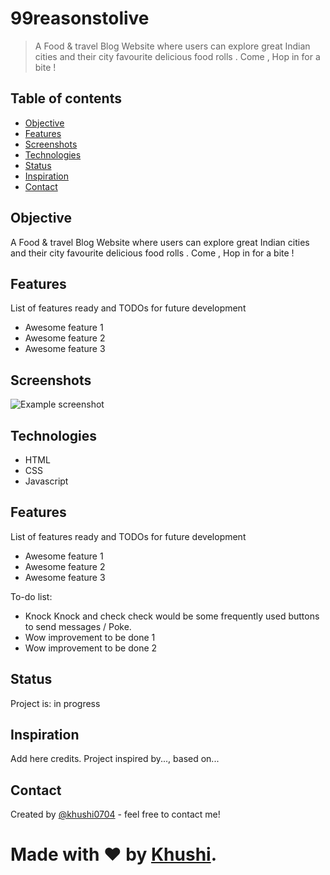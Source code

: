 # 99reasonstolive
>A Food & travel Blog Website where users can explore great Indian cities and their city favourite delicious food rolls . Come , Hop in for a bite !

## Table of contents
* [Objective](#objective)
* [Features](#features)
* [Screenshots](#screenshots)
* [Technologies](#technologies)
* [Status](#status)
* [Inspiration](#inspiration)
* [Contact](#contact)

## Objective
A Food & travel Blog Website where users can explore great Indian cities and their city favourite delicious food rolls . Come , Hop in for a bite !

## Features
List of features ready and TODOs for future development
* Awesome feature 1
* Awesome feature 2
* Awesome feature 3

## Screenshots
![Example screenshot](./img/screenshot.png)

## Technologies
* HTML
* CSS
* Javascript

## Features
List of features ready and TODOs for future development
* Awesome feature 1
* Awesome feature 2
* Awesome feature 3

To-do list:
* Knock Knock and check check would be some frequently used buttons to send messages / Poke. 
* Wow improvement to be done 1
* Wow improvement to be done 2

## Status
Project is: in progress 

## Inspiration
Add here credits. Project inspired by..., based on...

## Contact
Created by [@khushi0704](https://khushi0704.github.io/portfolio1/) - feel free to contact me!


# Made with ❤ by [Khushi](https://khushi0704.github.io/portfolio1/).

